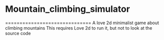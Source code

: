 # Mountain_climbing_simulator
==============================
A love 2d minimalist game about climbing mountains
This requires Love 2d to run it, but not to look at the source code

